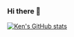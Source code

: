 ### Hi there 👋



[![Ken's GitHub stats](https://github-readme-stats.vercel.app/api?username=kenziyuliu&bg_color=30,6190e8,a7bfe8&title_color=fff&text_color=fff)](https://kenziyuliu.github.io)
<!-- [![Ken's GitHub stats](https://github-readme-stats.vercel.app/api?username=kenziyuliu&bg_color=30,FC5C7D,6A82FB&title_color=fff&text_color=fff)](https://kenziyuliu.github.io) -->

<!-- 
fc5c7d,6a82fb
3a7bd5,3a6073
373b44,4286f4
000046,1cb5e0
4568dc,b06ab3
6190e8,a7bfe8
-->

<!-- [![trophy](https://github-profile-trophy.vercel.app/?username=kenziyuliu&theme=onedark)](https://github.com/ryo-ma/github-profile-trophy)

[![Ken's GitHub stats](https://github-readme-stats.vercel.app/api?username=kenziyuliu)](https://github.com/kenziyuliu/github-readme-stats)

[![Ken's GitHub stats](https://github-readme-stats.vercel.app/api?username=kenziyuliu&bg_color=30,e96443,904e95&title_color=fff&text_color=fff)](https://github.com/kenziyuliu/github-readme-stats)

[![Ken's GitHub stats](https://github-readme-stats.vercel.app/api?username=kenziyuliu&show_icons=true&title_color=fff&icon_color=79ff97&text_color=9f9f9f&bg_color=151515)](https://github.com/kenziyuliu/github-readme-stats)



[![Ken's GitHub stats](https://github-readme-stats.vercel.app/api?username=kenziyuliu&bg_color=30,009FFF,ec2F4B&title_color=fff&text_color=fff)](https://github.com/kenziyuliu/github-readme-stats)
 -->

<!--
**kenziyuliu/kenziyuliu** is a ✨ _special_ ✨ repository because its `README.md` (this file) appears on your GitHub profile.

Here are some ideas to get you started:

- 🔭 I’m currently working on ...
- 🌱 I’m currently learning ...
- 👯 I’m looking to collaborate on ...
- 🤔 I’m looking for help with ...
- 💬 Ask me about ...
- 📫 How to reach me: ...
- 😄 Pronouns: ...
- ⚡ Fun fact: ...
-->
